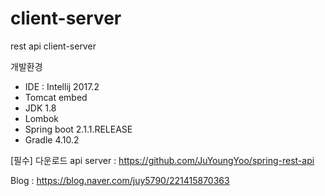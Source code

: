 # client-server
rest api client-server

개발환경
- IDE : Intellij 2017.2
- Tomcat embed
- JDK 1.8
- Lombok
- Spring boot 2.1.1.RELEASE
- Gradle 4.10.2

[필수] 다운로드
api server : https://github.com/JuYoungYoo/spring-rest-api

Blog : https://blog.naver.com/juy5790/221415870363
